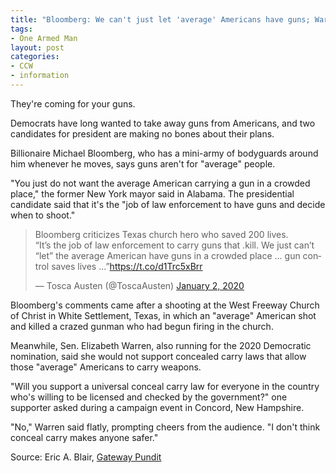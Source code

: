 ```yaml
---
title: "Bloomberg: We can't just let 'average' Americans have guns; Warren: I will not support concealed carry"
tags:
- One Armed Man
layout: post
categories:
- CCW
- information
---
```


They're coming for your guns.

Democrats have long wanted to take away guns from Americans, and two candidates for president are making no bones about their plans.

Billionaire Michael Bloomberg, who has a mini-army of bodyguards around him whenever he moves, says guns aren't for "average" people.

"You just do not want the average American carrying a gun in a crowded place," the former New York mayor said in Alabama. The presidential candidate said that it's the "job of law enforcement to have guns and decide when to shoot."

<blockquote class="twitter-tweet"><p lang="en" dir="ltr">Bloomberg criticizes Texas church hero who saved 200 lives. <br>“It’s the job of law enforcement to carry guns that .kill. We just can’t “let” the average American have guns in a crowded place ... gun control saves lives ...”<a href="https://t.co/d1Trc5xBrr">https://t.co/d1Trc5xBrr</a></p>&mdash; Tosca Austen (@ToscaAusten) <a href="https://twitter.com/ToscaAusten/status/1212776199774179328?ref_src=twsrc%5Etfw">January 2, 2020</a></blockquote> <script async src="https://platform.twitter.com/widgets.js" charset="utf-8"></script>

Bloomberg's comments came after a shooting at the West Freeway Church of Christ in White Settlement, Texas, in which an "average" American shot and killed a crazed gunman who had begun firing in the church.

Meanwhile, Sen. Elizabeth Warren, also running for the 2020 Democratic nomination, said she would not support concealed carry laws that allow those "average" Americans to carry weapons.

"Will you support a universal conceal carry law for everyone in the country who's willing to be licensed and checked by the government?" one supporter asked during a campaign event in Concord, New Hampshire.

"No," Warren said flatly, prompting cheers from the audience. "I don't think conceal carry makes anyone safer."

Source: Eric A. Blair, [Gateway Pundit](https://www.thegatewaypundit.com/2020/01/bloomberg-we-cant-just-let-average-americans-have-guns-warren-i-will-not-support-concealed-carry/)
